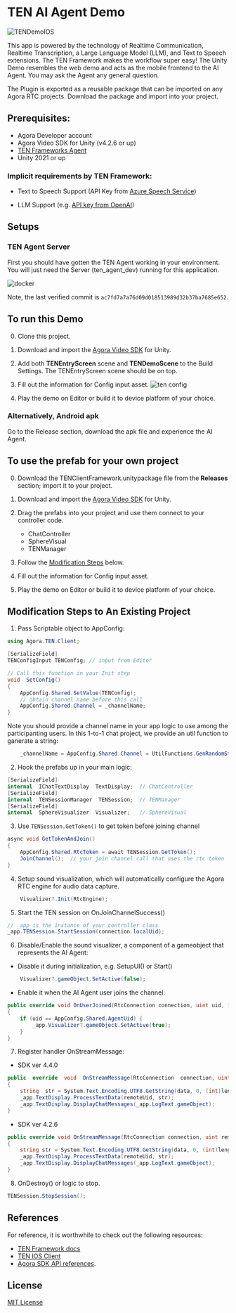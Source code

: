 # TEN AI Agent Demo

  

![TENDemoIOS](https://github.com/user-attachments/assets/8ea3df82-61ba-4fa2-ba43-52b85040a27f)
  

This app is powered by the technology of Realtime Communication, Realtime Transcription, a Large Language Model (LLM), and Text to Speech extensions. The TEN Framework makes the workflow super easy! The Unity Demo resembles the web demo and acts as the mobile frontend to the AI Agent. You may ask the Agent any general question.

The Plugin is exported as a reusable package that can be imported on any Agora RTC projects. Download the package and import into your project.


## Prerequisites:

- Agora Developer account
- Agora Video SDK for Unity (v4.2.6 or up)
- [TEN Frameworks Agent](https://github.com/TEN-framework/TEN-Agent)
- Unity 2021 or up

  

### Implicit requirements by TEN Framework:

- Text to Speech Support (API Key from [Azure Speech Service](https://portal.azure.com/#view/Microsoft_Azure_ProjectOxford/CognitiveServicesHub/~/SpeechServices))

- LLM Support (e.g. [API key from OpenAI](https://platform.openai.com/api-keys))

## Setups

### TEN Agent Server

First you should have gotten the TEN Agent working in your environment. You will just need the Server (ten_agent_dev) running for this application.

![docker](https://github.com/user-attachments/assets/f292ad45-7be7-458a-b40a-46cce847809f)

Note, the last verified commit is `ac7fd7a7a76d09d018513989d32b37ba7685e652`.

  

## To run this Demo
0. Clone this project.
1. Download and import the [Agora Video SDK](https://docs.agora.io/en/sdks?platform=unity) for Unity.
2. Add both **TENEntryScreen** scene and **TENDemoScene** to the Build Settings. The TENEntryScreen scene should be on top.
3. Fill out the information for Config input asset.
![ten config](https://github.com/user-attachments/assets/4eab50db-a885-4d06-a349-64c3cadd188f)

4. Play the demo on Editor or build it to device platform of your choice.  

### Alternatively, Android apk
Go to the Release section, download the apk file and experience the AI Agent.

## To use the prefab for your own project
0. Download the TENClientFramework.unitypackage file from the **Releases** section; import it to your project.
1. Download and import the [Agora Video SDK](https://docs.agora.io/en/sdks?platform=unity) for Unity.
2. Drag the prefabs into your project and use them connect to your controller code.
	- ChatController
	- SphereVisual
	- TENManager
3. Follow the [Modification Steps](#modification-steps-to-an-existing-project) below.
4. Fill out the information for Config input asset.

5. Play the demo on Editor or build it to device platform of your choice. 

## Modification Steps to An Existing Project

1. Pass Scriptable object to AppConfig:

```csharp
using Agora.TEN.Client;
```
```csharp
[SerializeField]
TENConfigInput TENConfig; // input from Editor

// Call this function in your Init step
void  SetConfig()
{
	AppConfig.Shared.SetValue(TENConfig);
	// obtain channel name before this call
    AppConfig.Shared.Channel = _channelName;
}
```
Note you should provide a channel name in your app logic to use among the participanting users.  In this 1-to-1 chat project, we provide an util function to ganerate a string:
```csharp
    _channelName = AppConfig.Shared.Channel = UtilFunctions.GenRandomString("agora_", 5);
```

2. Hook the prefabs up in your main logic:

```csharp
[SerializeField]
internal  IChatTextDisplay  TextDisplay;  // ChatController
[SerializeField]
internal  TENSessionManager  TENSession;  // TENManager
[SerializeField]
internal  SphereVisualizer  Visualizer;   // SphereVisual
```

3. Use `TENSession.GetToken()` to get token before joining channel
```csharp
async void GetTokenAndJoin()
{
    AppConfig.Shared.RtcToken = await TENSession.GetToken();
    JoinChannel();  // your join channel call that uses the rtc token
}
```

4. Setup sound visualization, which will automatically configure the Agora RTC engine for audio data capture.

```csharp
	Visualizer?.Init(RtcEngine);
```

5. Start the TEN session on OnJoinChannelSuccess()
```csharp
// _app is the instance of your controller class
_app.TENSession.StartSession(connection.localUid);
```

6. Disable/Enable the sound visualizer, a component of a gameobject that represents the AI Agent:
- Disable it during initialization, e.g. SetupUI() or Start()
```csharp
	Visualizer?.gameObject.SetActive(false);
```
- Enable it when the AI Agent user joins the channel:
```csharp
public override void OnUserJoined(RtcConnection connection, uint uid, int elapsed)
{
    if (uid == AppConfig.Shared.AgentUid) {
        _app.Visualizer?.gameObject.SetActive(true);
	}
}
```

7. Register handler OnStreamMessage:
- SDK ver 4.4.0
```csharp
public  override  void  OnStreamMessage(RtcConnection  connection, uint  remoteUid, int  streamId, byte[] data, ulong  length, ulong  sentTs)
{
	string  str = System.Text.Encoding.UTF8.GetString(data, 0, (int)length);
	_app.TextDisplay.ProcessTextData(remoteUid, str);
	_app.TextDisplay.DisplayChatMessages(_app.LogText.gameObject);
}

```
- SDK ver 4.2.6
```csharp
public override void OnStreamMessage(RtcConnection connection, uint remoteUid, int streamId, byte[] data, uint length, System.UInt64 sentTs)
{
    string str = System.Text.Encoding.UTF8.GetString(data, 0, (int)length);
    _app.TextDisplay.ProcessTextData(remoteUid, str);
    _app.TextDisplay.DisplayChatMessages(_app.LogText.gameObject);
}

```
8. OnDestroy() or logic to stop.

```csharp
TENSession.StopSession();
```

## References

For reference, it is worthwhile to check out the following resources:

* [TEN Framework docs](https://doc.theten.ai/)
* [TEN IOS Client](https://github.com/AgoraIO-Community/TEN-AI-Demo-IOS)
* [Agora SDK API references](https://api-ref.agora.io/en/voice-sdk/ios/4.x/documentation/agorartckit).


  

## License

[MIT License](https://github.com/icywind/TEN-AI-Demo-IOS/blob/main/LICENSE)